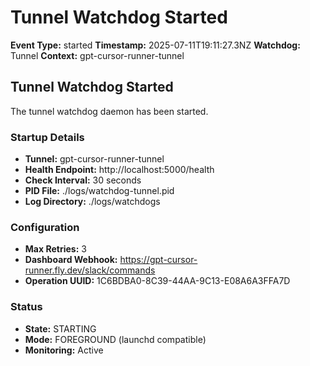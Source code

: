 # Tunnel Watchdog Started

**Event Type:** started
**Timestamp:** 2025-07-11T19:11:27.3NZ
**Watchdog:** Tunnel
**Context:** gpt-cursor-runner-tunnel


## Tunnel Watchdog Started

The tunnel watchdog daemon has been started.

### Startup Details
- **Tunnel:** gpt-cursor-runner-tunnel
- **Health Endpoint:** http://localhost:5000/health
- **Check Interval:** 30 seconds
- **PID File:** ./logs/watchdog-tunnel.pid
- **Log Directory:** ./logs/watchdogs

### Configuration
- **Max Retries:** 3
- **Dashboard Webhook:** https://gpt-cursor-runner.fly.dev/slack/commands
- **Operation UUID:** 1C6BDBA0-8C39-44AA-9C13-E08A6A3FFA7D

### Status
- **State:** STARTING
- **Mode:** FOREGROUND (launchd compatible)
- **Monitoring:** Active


